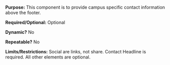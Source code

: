 **Purpose:** This component is to provide campus specific contact information above the footer.

**Required/Optional:** Optional

**Dynamic?** No

**Repeatable?** No

**Limits/Restrictions:** Social are links, not share. Contact Headline is required. All other elements are optional.